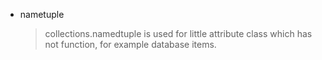 - nametuple
    > collections.namedtuple is used for little attribute class which has not function, for example database items.